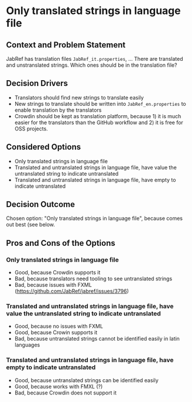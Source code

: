 # Only translated strings in language file

## Context and Problem Statement

JabRef has translation files `JabRef_it.properties`, ...
There are translated and unstranslated strings.
Which ones should be in the translation file?

## Decision Drivers

* Translators should find new strings to translate easily
* New strings to translate should be written into `JabRef_en.properties` to enable translation by the translators
* Crowdin should be kept as translation platform, because 1) it is much easier for the translators than the GitHub workflow and 2) it is free for OSS projects.

## Considered Options

* Only translated strings in language file
* Translated and untranslated strings in language file, have value the untranslated string to indicate untranslated
* Translated and untranslated strings in language file, have empty to indicate untranslated

## Decision Outcome

Chosen option: "Only translated strings in language file", because comes out best (see below.

## Pros and Cons of the Options

### Only translated strings in language file

* Good, because Crowdin supports it
* Bad, because translators need tooling to see untranslated strings
* Bad, because issues with FXML (https://github.com/JabRef/jabref/issues/3796)

### Translated and untranslated strings in language file, have value the untranslated string to indicate untranslated

* Good, because no issues with FXML
* Good, because Crowin supports it
* Bad, because untranslated strings cannot be identified easily in latin languages

### Translated and untranslated strings in language file, have empty to indicate untranslated

* Good, because untranslated strings can be identified easily
* Good, because works with FMXL (?)
* Bad, because Crowdin does not support it
